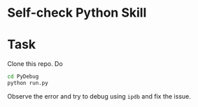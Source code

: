 
# Self-check Python Skill

# Task

Clone this repo. Do

```bash
cd PyDebug
python run.py
```

Observe the error and try to debug using `ipdb` and fix the issue.
